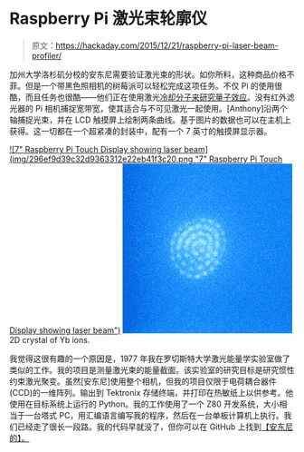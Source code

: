 # Raspberry Pi 激光束轮廓仪

> 原文：<https://hackaday.com/2015/12/21/raspberry-pi-laser-beam-profiler/>

加州大学洛杉矶分校的安东尼需要验证激光束的形状。如你所料，这种商品价格不菲。但是一个带黑色照相机的树莓派可以轻松完成这项任务。不仅 Pi 的使用很酷，而且任务也很酷——他们正在使用激光[冷却分子来研究量子效应](http://campbellgroup.physics.ucla.edu/research)。没有红外滤光器的 Pi 相机捕捉宽带宽，使其适合与不可见激光一起使用。[Anthony]沿两个轴捕捉光束，并在 LCD 触摸屏上绘制两条曲线。基于图片的数据也可以在主机上获得。这一切都在一个超紧凑的封装中，配有一个 7 英寸的触摸屏显示器。

 [![7" Raspberry Pi Touch Display showing laser beam](img/296ef9d39c32d9363312e22eb41f3c20.png "7" Raspberry Pi Touch Display showing laser beam")](https://hackaday.com/2015/12/21/raspberry-pi-laser-beam-profiler/attachment/3077171449517829186/)  [![2D crystal of Yb ions.](img/cdbd005fd00140d69820eb225cd4d694.png "2D crystal of Yb ions.")](https://hackaday.com/2015/12/21/raspberry-pi-laser-beam-profiler/4-rings-average-resolved/) 2D crystal of Yb ions.

我觉得这很有趣的一个原因是，1977 年我在罗切斯特大学激光能量学实验室做了类似的工作。我的项目是测量激光束的能量截面。该实验室的研究目标是研究惯性约束激光聚变。虽然[安东尼]使用整个相机，但我的项目仅限于电荷耦合器件(CCD)的一维阵列。输出到 Tektronix 存储终端，并打印在热敏纸上以供参考。他使用在目标系统上运行的 Python。我的工作使用了一个 Z80 开发系统，大小相当于一台塔式 PC，用汇编语言编写我的程序，然后在一台单板计算机上执行。我们已经走了很长一段路。我的代码早就没了，但你可以在 GitHub 上找到[【安东尼的】。](https://github.com/aransfor/PiBeamProfiler)